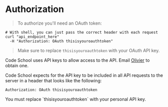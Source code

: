 # Authorization

> To authorize you'll need an OAuth token:

```shell
# With shell, you can just pass the correct header with each request
curl "api_endpoint_here"
  -H "Authorization: OAuth thisisyouroauthtoken"

```

> Make sure to replace `thisisyouroauthtoken` with your OAuth API key.

Code School uses API keys to allow access to the API. Email [Olivier](mailto:olivier@codeschool.com) to obtain one.

Code School expects for the API key to be included in all API requests to the server in a header that looks like the following:

`Authorization: OAuth thisisyouroauthtoken`

<aside class="notice">
You must replace `thisisyouroauthtoken` with your personal API key.
</aside>
